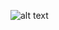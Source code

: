 ![alt text](https://img.redbull.com/images/c_limit,w_1500,h_1000,f_auto,q_auto/redbullcom/2020/12/2/ggs9jlbwwxfgmdie6prl/destiny-2-next-gen-header)







